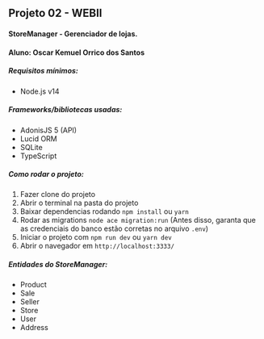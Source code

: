## Projeto 02 - WEBII
#### StoreManager - Gerenciador de lojas.
#### Aluno: Oscar Kemuel Orrico dos Santos

##### Requisitos mínimos:
- Node.js v14

##### Frameworks/bibliotecas usadas:
- AdonisJS 5 (API)
- Lucid ORM
- SQLite
- TypeScript

##### Como rodar o projeto:
1. Fazer clone do projeto
2. Abrir o terminal na pasta do projeto
3. Baixar dependencias rodando ```npm install``` ou ```yarn ```
4. Rodar as migrations ```node ace migration:run``` (Antes disso, garanta que as credenciais do banco estão corretas no arquivo ```.env```)
5. Iniciar o projeto com ```npm run dev``` ou ```yarn dev```
6. Abrir o navegador em ```http://localhost:3333/```

##### Entidades do StoreManager:
- Product
- Sale
- Seller
- Store
- User
- Address
